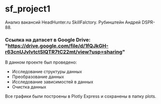 # sf_project1
Анализ вакансий HeadHunter.ru SkillFalctory. Рубинштейн Андрей DSPR-88.

### Ссылка на датасет в Google Drive: "https://drive.google.com/file/d/1fQJkGH-r63cnUJvlvtctSlQTR7tC22mt/view?usp=sharing"

В данном проекте был проведено:
* Исследование структуры данных
* Преобразование данных
* Исследование зависимостей в данных
* Очистка данных

Все графики были построены в Plotly Express и сохранены в папку plots.
